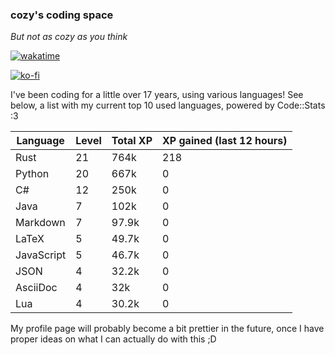 ### cozy's coding space
*But not as cozy as you think*

[![wakatime](https://wakatime.com/badge/user/c0ba07bb-3421-41be-bd1a-d611e670f250.svg)](https://wakatime.com/@c0ba07bb-3421-41be-bd1a-d611e670f250)

[![ko-fi](https://ko-fi.com/img/githubbutton_sm.svg)](https://ko-fi.com/J3J75ITL4)

I've been coding for a little over 17 years, using various languages! See below, a list with my current top 10 used languages, powered by Code::Stats :3
    
| Language | Level | Total XP | XP gained (last 12 hours) |
| --- | --- | --- | --- |
| Rust | 21 | 764k | 218 |
| Python | 20 | 667k | 0 |
| C# | 12 | 250k | 0 |
| Java | 7 | 102k | 0 |
| Markdown | 7 | 97.9k | 0 |
| LaTeX | 5 | 49.7k | 0 |
| JavaScript | 5 | 46.7k | 0 |
| JSON | 4 | 32.2k | 0 |
| AsciiDoc | 4 | 32k | 0 |
| Lua | 4 | 30.2k | 0 |
    
My profile page will probably become a bit prettier in the future, once I have proper ideas on what I can actually do with this ;D